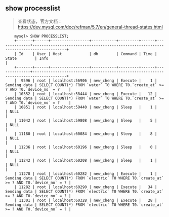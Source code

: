 ## show processlist
> 查看状态，官方文档：https://dev.mysql.com/doc/refman/5.7/en/general-thread-states.html


		mysql> SHOW PROCESSLIST;
        +-------+------+-----------------+-----------+---------+------+--------------+-------------------------------------------------------------------------------------+
        | Id    | User | Host            | db        | Command | Time | State        | Info                                                                                |
        +-------+------+-----------------+-----------+---------+------+--------------+-------------------------------------------------------------------------------------+
        |  9596 | root | localhost:56906 | new_cheng | Execute |    1 | Sending data | SELECT COUNT(*) FROM `water` T0 WHERE T0.`create_at` >= ? AND T0.`device_no` = ?    |
        | 10352 | root | localhost:58444 | new_cheng | Execute |   12 | Sending data | SELECT COUNT(*) FROM `water` T0 WHERE T0.`create_at` >= ? AND T0.`device_no` = ?    |
        | 10851 | root | localhost:59440 | new_cheng | Sleep   |    1 |              | NULL                                                                                |
        | 11042 | root | localhost:59808 | new_cheng | Sleep   |    5 |              | NULL                                                                                |
        | 11180 | root | localhost:60084 | new_cheng | Sleep   |    8 |              | NULL                                                                                |
        | 11236 | root | localhost:60196 | new_cheng | Sleep   |    0 |              | NULL                                                                                |
        | 11242 | root | localhost:60208 | new_cheng | Sleep   |    1 |              | NULL                                                                                |
        | 11278 | root | localhost:60282 | new_cheng | Execute |    1 | Sending data | SELECT COUNT(*) FROM `electric` T0 WHERE T0.`create_at` >= ? AND T0.`device_no` = ? |
        | 11282 | root | localhost:60290 | new_cheng | Execute |   34 | Sending data | SELECT COUNT(*) FROM `electric` T0 WHERE T0.`create_at` >= ? AND T0.`device_no` = ? |
        | 11301 | root | localhost:60328 | new_cheng | Execute |   28 | Sending data | SELECT COUNT(*) FROM `electric` T0 WHERE T0.`create_at` >= ? AND T0.`device_no` = ? |